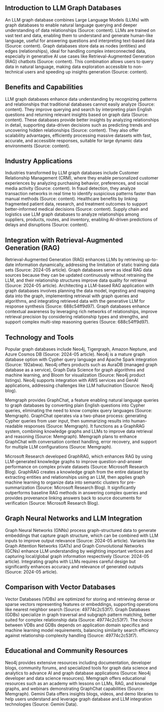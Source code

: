 ## Introduction to LLM Graph Databases
An LLM graph database combines Large Language Models (LLMs) with graph databases to enable natural language querying and deeper understanding of data relationships (Source: content). LLMs are trained on vast text and data, enabling them to understand and generate human-like language, useful for answering questions and interpreting text-based data (Source: content). Graph databases store data as nodes (entities) and edges (relationships), ideal for handling complex interconnected data, especially in generative AI use cases like Retrieval-Augmented Generation (RAG) chatbots (Source: content). This combination allows users to query data in natural language, making data exploration accessible to non-technical users and speeding up insights generation (Source: content).

## Benefits and Capabilities
LLM graph databases enhance data understanding by recognizing patterns and relationships that traditional databases cannot easily analyze (Source: content). They improve querying and search by interpreting plain English questions and returning relevant insights based on graph data (Source: content). These databases provide better insights by analyzing relationships in detail, supporting data-driven decisions such as predicting trends and uncovering hidden relationships (Source: content). They also offer scalability advantages, efficiently processing massive datasets with fast, accurate, and accessible responses, suitable for large dynamic data environments (Source: content).

## Industry Applications
Industries transformed by LLM graph databases include Customer Relationship Management (CRM), where they enable personalized customer experiences by analyzing purchasing behavior, preferences, and social media activity (Source: content). In fraud detection, they analyze transaction networks in real time to identify suspicious patterns faster than manual methods (Source: content). Healthcare benefits by linking fragmented patient data, research, and treatment outcomes to support better-informed medical decisions (Source: content). Supply chain and logistics use LLM graph databases to analyze relationships among suppliers, products, routes, and inventory, enabling AI-driven predictions of delays and disruptions (Source: content).

## Integration with Retrieval-Augmented Generation (RAG)
Retrieval-Augmented Generation (RAG) enhances LLMs by retrieving up-to-date information dynamically, addressing the limitation of static training data sets (Source: 2024-05 article). Graph databases serve as ideal RAG data sources because they can be updated continuously without retraining the LLM, and their relationship structures improve data quality for retrieval (Source: 2024-05 article). Architecting a LLM-based RAG application with graph databases involves planning the data model, ingesting and mapping data into the graph, implementing retrieval with graph queries and algorithms, and integrating retrieved data with the generative LLM for response synthesis (Source: 688c54ff9d97). Graph databases enhance contextual awareness by leveraging rich networks of relationships, improve retrieval precision by considering relationship types and strengths, and support complex multi-step reasoning queries (Source: 688c54ff9d97).

## Technology and Tools
Popular graph databases include Neo4j, Tigergraph, Amazon Neptune, and Azure Cosmos DB (Source: 2024-05 article). Neo4j is a mature graph database option with Cypher query language and Apache Spark integration (Source: 192abwa). Neo4j offers products such as AuraDB (managed graph database as a service), Graph Data Science for graph algorithms and machine learning, and Bloom for visualization (Source: Neo4j product listings). Neo4j supports integration with AWS services and GenAI applications, addressing challenges like LLM hallucination (Source: Neo4j blog).

Memgraph provides GraphChat, a feature enabling natural language queries to graph databases by converting plain English questions into Cypher queries, eliminating the need to know complex query languages (Source: Memgraph). GraphChat operates via a two-phase process: generating Cypher queries from user input, then summarizing results into human-readable responses (Source: Memgraph). It functions as a GraphRAG system, combining knowledge graphs and LLMs to improve data retrieval and reasoning (Source: Memgraph). Memgraph plans to enhance GraphChat with conversation context handling, error recovery, and support for multiple LLM configurations (Source: Memgraph).

Microsoft Research developed GraphRAG, which enhances RAG by using LLM-generated knowledge graphs to improve question-and-answer performance on complex private datasets (Source: Microsoft Research Blog). GraphRAG creates a knowledge graph from the entire dataset by extracting entities and relationships using an LLM, then applies graph machine learning to organize data into semantic clusters for pre-summarization (Source: Microsoft Research Blog). It significantly outperforms baseline RAG methods in answering complex queries and provides provenance linking answers back to source documents for verification (Source: Microsoft Research Blog).

## Graph Neural Networks and LLM Integration
Graph Neural Networks (GNNs) process graph-structured data to generate embeddings that capture graph structure, which can be combined with LLM inputs to improve output relevance (Source: 2024-05 article). Variants like Graph Attention Networks (GATs) and Graph Convolutional Networks (GCNs) enhance LLM understanding by weighting important vertices and capturing local/global graph information respectively (Source: 2024-05 article). Integrating graphs with LLMs requires careful design but significantly enhances accuracy and relevance of generated outputs (Source: 2024-05 article).

## Comparison with Vector Databases
Vector Databases (VDBs) are optimized for storing and retrieving dense or sparse vectors representing features or embeddings, supporting operations like nearest neighbor search (Source: 49774c2c53f7). Graph Databases (GDBs) specialize in graph traversal and subgraph pattern matching, better suited for complex relationship data (Source: 49774c2c53f7). The choice between VDBs and GDBs depends on application domain specifics and machine learning model requirements, balancing similarity search efficiency against relationship complexity handling (Source: 49774c2c53f7).

## Educational and Community Resources
Neo4j provides extensive resources including documentation, developer blogs, community forums, and specialized tools for graph data science and analytics to advance AI and graph database applications (Source: Neo4j developer and data science resources). Memgraph offers educational resources such as an academy with lessons on LLMs, RAG, and knowledge graphs, and webinars demonstrating GraphChat capabilities (Source: Memgraph). Gemini Data offers insights blogs, videos, and demo libraries to help users understand and leverage graph database and LLM integration technologies (Source: Gemini Data).